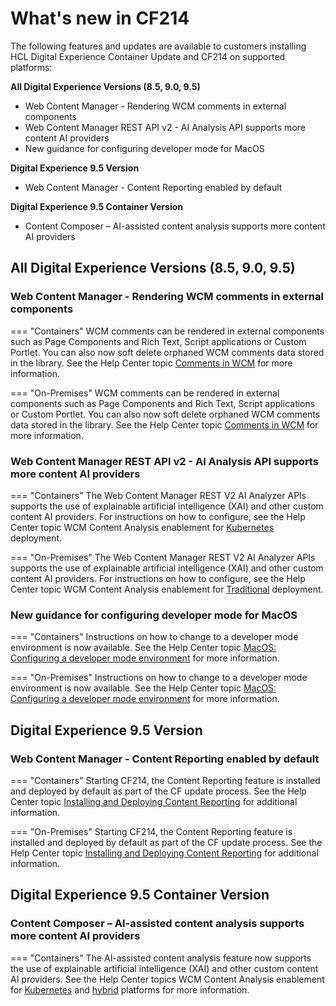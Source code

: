 # What's new in CF214

The following features and updates are available to customers installing HCL Digital Experience Container Update and CF214 on supported platforms:

**All  Digital Experience Versions (8.5, 9.0, 9.5)**

- Web Content Manager - Rendering WCM comments in external components
- Web Content Manager REST API v2 - AI Analysis API supports more content AI providers
- New guidance for configuring developer mode for MacOS

**Digital Experience 9.5 Version**

- Web Content Manager - Content Reporting enabled by default

**Digital Experience 9.5 Container Version**

- Content Composer – AI-assisted content analysis supports more content AI providers

## All  Digital Experience Versions (8.5, 9.0, 9.5)

### Web Content Manager - Rendering WCM comments in external components

=== "Containers"
    WCM comments can be rendered in external components such as Page Components and Rich Text, Script applications or Custom Portlet. You can also now soft delete orphaned WCM comments data stored in the library. See the Help Center topic [Comments in WCM](../../build_sites/create_sites/developing_managing_content/comments_wcm.md) for more information. 

=== "On-Premises"
    WCM comments can be rendered in external components such as Page Components and Rich Text, Script applications or Custom Portlet. You can also now soft delete orphaned WCM comments data stored in the library. See the Help Center topic [Comments in WCM](../../build_sites/create_sites/developing_managing_content/comments_wcm.md) for more information. 

### Web Content Manager REST API v2 - AI Analysis API supports more content AI providers

=== "Containers"
    The Web Content Manager REST V2 AI Analyzer APIs supports the use of explainable artificial intelligence (XAI) and other custom content AI providers. For instructions on how to configure, see the Help Center topic WCM Content Analysis enablement for [Kubernetes](../../get_started/plan_deployment/container_deployment/wcm_content_ai_analysis.md) deployment.

=== "On-Premises"
    The Web Content Manager REST V2 AI Analyzer APIs supports the use of explainable artificial intelligence (XAI) and other custom content AI providers. For instructions on how to configure, see the Help Center topic WCM Content Analysis enablement for [Traditional](../../get_started/plan_deployment/traditional_deployment/wcm_env/wcm_ai_analysis.md) deployment.

### New guidance for configuring developer mode for MacOS

=== "Containers"
    Instructions on how to change to a developer mode environment is now available. See the Help Center topic [MacOS: Configuring a developer mode environment](../../deployment/manage/change_dev_mode_env/cfg_dev_mode-MacOS.md) for more information. 

=== "On-Premises"
    Instructions on how to change to a developer mode environment is now available. See the Help Center topic [MacOS: Configuring a developer mode environment](../../deployment/manage/change_dev_mode_env/cfg_dev_mode-MacOS.md) for more information.

## Digital Experience 9.5 Version

### Web Content Manager - Content Reporting enabled by default

=== "Containers"
    Starting CF214, the Content Reporting feature is installed and deployed by default as part of the CF update process. See the Help Center topic [Installing and Deploying Content Reporting](../../manage_content/wcm_authoring/content_reporting/installation/index.md) for additional information.


=== "On-Premises"
    Starting CF214, the Content Reporting feature is installed and deployed by default as part of the CF update process. See the Help Center topic [Installing and Deploying Content Reporting](../../manage_content/wcm_authoring/content_reporting/installation/index.md) for additional information.


## Digital Experience 9.5 Container Version

### Content Composer – AI-assisted content analysis supports more content AI providers

=== "Containers"
    The AI-assisted content analysis feature now supports the use of explainable artificial intelligence (XAI) and other custom content AI providers. See the Help Center topics WCM Content Analysis enablement for [Kubernetes](../../get_started/plan_deployment/container_deployment/wcm_content_ai_analysis.md) and [hybrid](../../get_started/plan_deployment/traditional_deployment/wcm_env/wcm_ai_analysis.md) platforms for more information.

